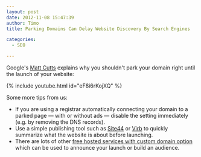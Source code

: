 ```yaml
---
layout: post
date: 2012-11-08 15:47:39
author: Timo
title: Parking Domains Can Delay Website Discovery By Search Engines

categories:
  - SEO

---
```


Google's [Matt Cutts](http://www.mattcutts.com/blog/) explains why you shouldn't park your domain right until the launch of your website:

{% include youtube.html id="eF8i6rKojXQ" %}

Some more tips from us:

* If you are using a registrar automatically connecting your domain to a parked page &mdash; with or without ads &mdash; disable the setting immediately (e.g. by removing the DNS records).
* Use a simple publishing tool such as [Site44](https://iwantmyname.com/services/personal-profile/site44-dropbox-hosting-on-custom-domain) or [Virb](https://iwantmyname.com/services/website-builder/virb-custom-domain) to quickly summarize what the website is about before launching.
* There are lots of other [free hosted services with custom domain option](https://iwantmyname.com/services/free-hosting) which can be used to announce your launch or build an audience.
